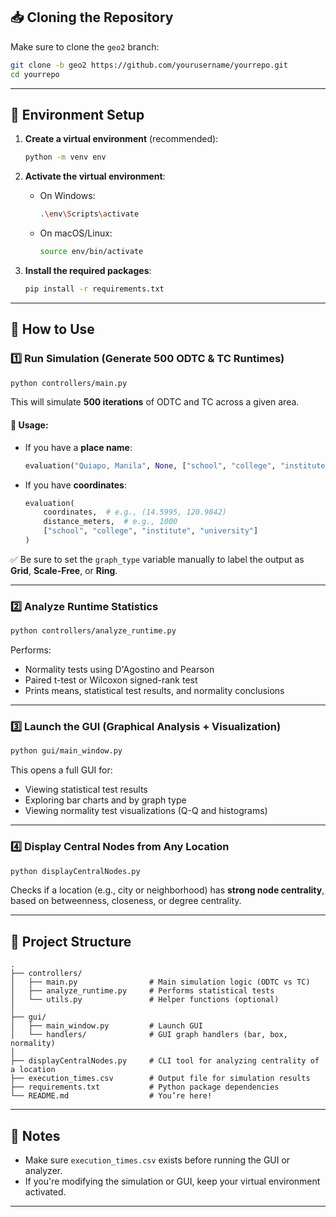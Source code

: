 ## 📥 Cloning the Repository

Make sure to clone the `geo2` branch:

```bash
git clone -b geo2 https://github.com/yourusername/yourrepo.git
cd yourrepo
```

---

## 🔧 Environment Setup

1. **Create a virtual environment** (recommended):
   ```bash
   python -m venv env
   ```

2. **Activate the virtual environment**:

   - On Windows:
     ```bash
     .\env\Scripts\activate
     ```

   - On macOS/Linux:
     ```bash
     source env/bin/activate
     ```

3. **Install the required packages**:
   ```bash
   pip install -r requirements.txt
   ```

---

## 🚀 How to Use

### 1️⃣ Run Simulation (Generate 500 ODTC & TC Runtimes)

```bash
python controllers/main.py
```

This will simulate **500 iterations** of ODTC and TC across a given area.

#### 🔹 Usage:
- If you have a **place name**:
  ```python
  evaluation("Quiapo, Manila", None, ["school", "college", "institute", "university"])
  ```
- If you have **coordinates**:
  ```python
  evaluation(
      coordinates,  # e.g., (14.5995, 120.9842)
      distance_meters,  # e.g., 1000
      ["school", "college", "institute", "university"]
  )
  ```

✅ Be sure to set the `graph_type` variable manually to label the output as **Grid**, **Scale-Free**, or **Ring**.

---

### 2️⃣ Analyze Runtime Statistics

```bash
python controllers/analyze_runtime.py
```

Performs:
- Normality tests using D'Agostino and Pearson
- Paired t-test or Wilcoxon signed-rank test
- Prints means, statistical test results, and normality conclusions

---

### 3️⃣ Launch the GUI (Graphical Analysis + Visualization)

```bash
python gui/main_window.py
```

This opens a full GUI for:
- Viewing statistical test results
- Exploring bar charts and by graph type
- Viewing normality test visualizations (Q-Q and histograms)

---

### 4️⃣ Display Central Nodes from Any Location

```bash
python displayCentralNodes.py
```

Checks if a location (e.g., city or neighborhood) has **strong node centrality**, based on betweenness, closeness, or degree centrality.

---

## 📁 Project Structure

```
.
├── controllers/
│   ├── main.py                # Main simulation logic (ODTC vs TC)
│   ├── analyze_runtime.py     # Performs statistical tests
│   └── utils.py               # Helper functions (optional)
│
├── gui/
│   ├── main_window.py         # Launch GUI
│   └── handlers/              # GUI graph handlers (bar, box, normality)
│
├── displayCentralNodes.py     # CLI tool for analyzing centrality of a location
├── execution_times.csv        # Output file for simulation results
├── requirements.txt           # Python package dependencies
└── README.md                  # You’re here!
```

---

## 📌 Notes

- Make sure `execution_times.csv` exists before running the GUI or analyzer.
- If you're modifying the simulation or GUI, keep your virtual environment activated.

---
